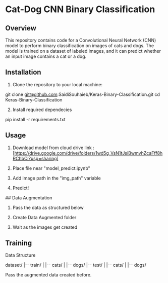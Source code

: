 # Cat-Dog CNN Binary Classification

## Overview

This repository contains code for a Convolutional Neural Network (CNN) model to perform binary classification on images of cats and dogs. The model is trained on a dataset of labeled images, and it can predict whether an input image contains a cat or a dog.

## Installation

1. Clone the repository to your local machine:

git clone git@github.com:SaidiSouhaieb/Keras-Binary-Classification.git
cd Keras-Binary-Classification

2. Install required dependecies

pip install -r requirements.txt

## Usage

1. Download model from cloud drive
link : [https://drive.google.com/drive/folders/1wd5g_VsN1tJsiBwmvhZcaFff8hRChbCi?usp=sharing]

2. Place file near "model_predict.ipynb"

3. Add image path in the "img_path" variable

4. Predict!

## Data Augmentation

1. Pass the data as structured below

2. Create Data Augmented folder

3. Wait as the images get created


## Training

Data Structure

  dataset/
  |-- train/
  |   |-- cats/
  |   |-- dogs/
  |-- test/
  |   |-- cats/
  |   |-- dogs/

Pass the augmented data created before.

